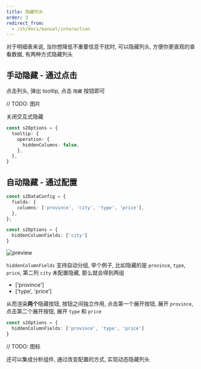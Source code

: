 ```yaml
---
title: 隐藏列头
order: 3
redirect_from:
  - /zh/docs/manual/interaction
---
```


对于明细表来说, 当你想降低不重要信息干扰时, 可以隐藏列头, 方便你更直观的查看数据, 有两种方式隐藏列头

## 手动隐藏 - 通过点击

点击列头, 弹出 tooltip, 点击 `隐藏` 按钮即可

// TODO: 图片

关闭交互式隐藏

```ts
const s2Options = {
  tooltip: {
    operation: {
      hiddenColumns: false,
    },
  },
}
```

## 自动隐藏 - 通过配置

```ts
const s2DataConfig = {
  fields: {
    columns: ['province', 'city', 'type', 'price'],
  },
};

const s2Options = {
  hiddenColumnFields: ['city']
}
```

![preview](https://gw.alipayobjects.com/zos/antfincdn/niXiAVu74/5f9adba7-923c-431f-aa37-95f2d892da8c.png)

`hiddenColumnFields` 支持自动分组, 举个例子, 比如隐藏的是 `province`, `type`, `price`, 第二列 `city` 未配置隐藏, 那么就会得到两组

- ['province']
- ['type', 'price']

从而渲染**两个**隐藏按钮, 按钮之间独立作用, 点击第一个展开按钮, 展开 `province`, 点击第二个展开按钮, 展开 `type` 和 `price`

```ts
const s2Options = {
  hiddenColumnFields: ['province', 'type', 'price']
}
```

// TODO: 图标

还可以集成分析组件, 通过改变配置的方式, 实现动态隐藏列头

